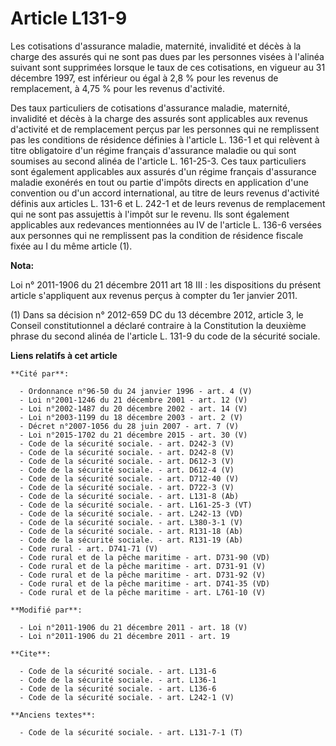 # Article L131-9

Les cotisations d'assurance maladie, maternité, invalidité et décès à la charge des assurés qui ne sont pas dues par les
personnes visées à l'alinéa suivant sont supprimées lorsque le taux de ces cotisations, en vigueur au 31 décembre 1997, est
inférieur ou égal à 2,8 % pour les revenus de remplacement, à 4,75 % pour les revenus d'activité. 

Des taux particuliers de cotisations d'assurance maladie, maternité, invalidité et décès à la charge des assurés sont
applicables aux revenus d'activité et de remplacement perçus par les personnes qui ne remplissent pas les conditions de
résidence définies à l'article L. 136-1 et qui relèvent à titre obligatoire d'un régime français d'assurance maladie ou qui
sont soumises au second alinéa de l'article L. 161-25-3. Ces taux particuliers sont également applicables aux assurés d'un
régime français d'assurance maladie exonérés en tout ou partie d'impôts directs en application d'une convention ou d'un
accord international, au titre de leurs revenus d'activité définis aux articles L. 131-6 et L. 242-1 et de leurs revenus de
remplacement qui ne sont pas assujettis à l'impôt sur le revenu. Ils sont également applicables aux redevances mentionnées au
IV de l'article L. 136-6 versées aux personnes qui ne remplissent pas la condition de résidence fiscale fixée au I du même
article (1).

**Nota:**

Loi n° 2011-1906 du 21 décembre 2011 art 18 III : les dispositions du présent article s'appliquent aux revenus perçus à
compter du 1er janvier 2011. 

(1) Dans sa décision n° 2012-659 DC du 13 décembre 2012, article 3, le Conseil constitutionnel a déclaré contraire à la
Constitution la deuxième phrase du second alinéa de l'article L. 131-9 du code de la sécurité sociale.

**Liens relatifs à cet article**

	**Cité par**:

	  - Ordonnance n°96-50 du 24 janvier 1996 - art. 4 (V)
	  - Loi n°2001-1246 du 21 décembre 2001 - art. 12 (V)
	  - Loi n°2002-1487 du 20 décembre 2002 - art. 14 (V)
	  - Loi n°2003-1199 du 18 décembre 2003 - art. 2 (V)
	  - Décret n°2007-1056 du 28 juin 2007 - art. 7 (V)
	  - Loi n°2015-1702 du 21 décembre 2015 - art. 30 (V)
	  - Code de la sécurité sociale. - art. D242-3 (V)
	  - Code de la sécurité sociale. - art. D242-8 (V)
	  - Code de la sécurité sociale. - art. D612-3 (V)
	  - Code de la sécurité sociale. - art. D612-4 (V)
	  - Code de la sécurité sociale. - art. D712-40 (V)
	  - Code de la sécurité sociale. - art. D722-3 (V)
	  - Code de la sécurité sociale. - art. L131-8 (Ab)
	  - Code de la sécurité sociale. - art. L161-25-3 (VT)
	  - Code de la sécurité sociale. - art. L242-13 (VD)
	  - Code de la sécurité sociale. - art. L380-3-1 (V)
	  - Code de la sécurité sociale. - art. R131-18 (Ab)
	  - Code de la sécurité sociale. - art. R131-19 (Ab)
	  - Code rural - art. D741-71 (V)
	  - Code rural et de la pêche maritime - art. D731-90 (VD)
	  - Code rural et de la pêche maritime - art. D731-91 (V)
	  - Code rural et de la pêche maritime - art. D731-92 (V)
	  - Code rural et de la pêche maritime - art. D741-35 (VD)
	  - Code rural et de la pêche maritime - art. L761-10 (V)

	**Modifié par**:

	  - Loi n°2011-1906 du 21 décembre 2011 - art. 18 (V)
	  - Loi n°2011-1906 du 21 décembre 2011 - art. 19

	**Cite**:

	  - Code de la sécurité sociale. - art. L131-6
	  - Code de la sécurité sociale. - art. L136-1
	  - Code de la sécurité sociale. - art. L136-6
	  - Code de la sécurité sociale. - art. L242-1 (V)

	**Anciens textes**:

	  - Code de la sécurité sociale. - art. L131-7-1 (T)

